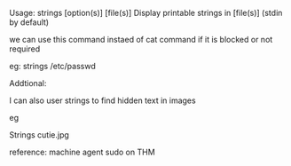 Usage: strings [option(s)] [file(s)]
 Display printable strings in [file(s)] (stdin by default)

we can use this command instaed of cat command if it is blocked or not required


eg: strings /etc/passwd


Addtional:


I can also user strings to find hidden text in images

eg

Strings cutie.jpg 

reference: machine agent sudo on THM

